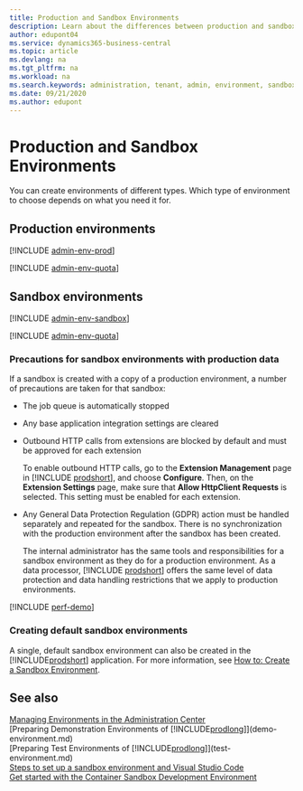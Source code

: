 ```yaml
---
title: Production and Sandbox Environments
description: Learn about the differences between production and sandbox environments for Dynamics 365 Business Central. 
author: edupont04
ms.service: dynamics365-business-central
ms.topic: article
ms.devlang: na
ms.tgt_pltfrm: na
ms.workload: na
ms.search.keywords: administration, tenant, admin, environment, sandbox
ms.date: 09/21/2020
ms.author: edupont
---
```


# Production and Sandbox Environments

You can create environments of different types. Which type of environment to choose depends on what you need it for.  

<!--The following table outlines some of the benefits of each environment type.

|Column1  |Column2  |
|---------|---------|
|Row1     |         |
|Row2     |         |
|Row3     |         |
|Row4     |         |
|Row5     |         |-->

## Production environments

[!INCLUDE [admin-env-prod](../developer/includes/admin-env-prod.md)]

[!INCLUDE [admin-env-quota](../developer/includes/admin-env-quota.md)]

## Sandbox environments

[!INCLUDE [admin-env-sandbox](../developer/includes/admin-env-sandbox.md)]

[!INCLUDE [admin-env-quota](../developer/includes/admin-env-quota.md)]

### Precautions for sandbox environments with production data

If a sandbox is created with a copy of a production environment, a number of precautions are taken for that sandbox:

- The job queue is automatically stopped  
- Any base application integration settings are cleared  
- Outbound HTTP calls from extensions are blocked by default and must be approved for each extension  

    To enable outbound HTTP calls, go to the **Extension Management** page in [!INCLUDE [prodshort](../developer/includes/prodshort.md)], and choose **Configure**. Then, on the **Extension Settings** page, make sure that **Allow HttpClient Requests** is selected. This setting must be enabled for each extension.
- Any General Data Protection Regulation (GDPR) action must be handled separately and repeated for the sandbox. There is no synchronization with the production environment after the sandbox has been created.  

    The internal administrator has the same tools and responsibilities for a sandbox environment as they do for a production environment. As a data processor, [!INCLUDE [prodshort](../developer/includes/prodshort.md)] offers the same level of data protection and data handling restrictions that we apply to production environments.  

[!INCLUDE [perf-demo](../developer/includes/perf-demo.md)]

### Creating default sandbox environments

A single, default sandbox environment can also be created in the [!INCLUDE[prodshort](../developer/includes/prodshort.md)] application. For more information, see [How to: Create a Sandbox Environment](/dynamics365/business-central/across-how-create-sandbox-environment?toc=/dynamics365/business-central/dev-itpro/toc.json).  

## See also

[Managing Environments in the Administration Center](tenant-admin-center-environments.md)  
[Preparing Demonstration Environments of [!INCLUDE[prodlong](../developer/includes/prodlong.md)]](demo-environment.md)  
[Preparing Test Environments of [!INCLUDE[prodlong](../developer/includes/prodlong.md)]](test-environment.md)  
[Steps to set up a sandbox environment and Visual Studio Code](../developer/devenv-get-started.md#steps-to-set-up-a-sandbox-environment-and-visual-studio-code)  
[Get started with the Container Sandbox Development Environment](../developer/devenv-get-started-container-sandbox.md)  
